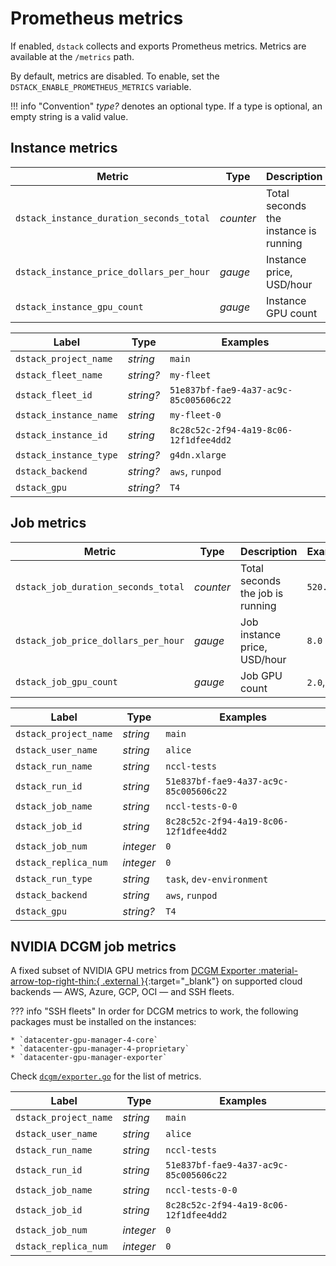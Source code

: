 # Prometheus metrics

If enabled, `dstack` collects and exports Prometheus metrics. Metrics are available at the `/metrics` path.

By default, metrics are disabled. To enable, set the `DSTACK_ENABLE_PROMETHEUS_METRICS` variable.

!!! info "Convention"
    *type?* denotes an optional type. If a type is optional, an empty string is a valid value.

## Instance metrics

| Metric | Type | Description | Examples |
|---|---|---|---|
| `dstack_instance_duration_seconds_total` | *counter* | Total seconds the instance is running | `1123763.22` |
| `dstack_instance_price_dollars_per_hour` | *gauge* | Instance price, USD/hour | `16.0`|
| `dstack_instance_gpu_count` | *gauge* | Instance GPU count | `4.0`, `0.0` |

| Label | Type | Examples |
|---|---|---|
| `dstack_project_name` | *string* | `main` |
| `dstack_fleet_name` | *string?* | `my-fleet` |
| `dstack_fleet_id` | *string?* | `51e837bf-fae9-4a37-ac9c-85c005606c22` |
| `dstack_instance_name` | *string* | `my-fleet-0` |
| `dstack_instance_id` | *string* | `8c28c52c-2f94-4a19-8c06-12f1dfee4dd2` |
| `dstack_instance_type` | *string?* | `g4dn.xlarge` |
| `dstack_backend` | *string?* | `aws`, `runpod` |
| `dstack_gpu` | *string?* | `T4` |

## Job metrics

| Metric | Type | Description | Examples |
|---|---|---|---|
| `dstack_job_duration_seconds_total` | *counter* | Total seconds the job is running | `520.37` |
| `dstack_job_price_dollars_per_hour` | *gauge* | Job instance price, USD/hour | `8.0`|
| `dstack_job_gpu_count` | *gauge* | Job GPU count | `2.0`, `0.0` |

| Label | Type | Examples |
|---|---|---|
| `dstack_project_name` | *string* | `main` |
| `dstack_user_name` | *string* | `alice` |
| `dstack_run_name` | *string* | `nccl-tests` |
| `dstack_run_id` | *string* | `51e837bf-fae9-4a37-ac9c-85c005606c22` |
| `dstack_job_name` | *string* | `nccl-tests-0-0` |
| `dstack_job_id` | *string* | `8c28c52c-2f94-4a19-8c06-12f1dfee4dd2` |
| `dstack_job_num` | *integer* | `0` |
| `dstack_replica_num` | *integer* | `0` |
| `dstack_run_type` | *string* | `task`, `dev-environment` |
| `dstack_backend` | *string* | `aws`, `runpod` |
| `dstack_gpu` | *string?* | `T4` |

## NVIDIA DCGM job metrics

A fixed subset of NVIDIA GPU metrics from [DCGM Exporter :material-arrow-top-right-thin:{ .external }](https://docs.nvidia.com/datacenter/dcgm/latest/gpu-telemetry/dcgm-exporter.html){:target="_blank"} on supported cloud backends — AWS, Azure, GCP, OCI — and SSH fleets.

??? info "SSH fleets"
    In order for DCGM metrics to work, the following packages must be installed on the instances:

    * `datacenter-gpu-manager-4-core`
    * `datacenter-gpu-manager-4-proprietary`
    * `datacenter-gpu-manager-exporter`

Check [`dcgm/exporter.go`](https://github.com/dstackai/dstack/blob/master/runner/internal/shim/dcgm/exporter.go) for the list of metrics.

| Label | Type | Examples |
|---|---|---|
| `dstack_project_name` | *string* | `main` |
| `dstack_user_name` | *string* | `alice` |
| `dstack_run_name` | *string* | `nccl-tests` |
| `dstack_run_id` | *string* | `51e837bf-fae9-4a37-ac9c-85c005606c22` |
| `dstack_job_name` | *string* | `nccl-tests-0-0` |
| `dstack_job_id` | *string* | `8c28c52c-2f94-4a19-8c06-12f1dfee4dd2` |
| `dstack_job_num` | *integer* | `0` |
| `dstack_replica_num` | *integer* | `0` |
